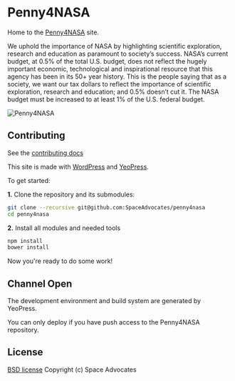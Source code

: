 # Penny4NASA

Home to the [Penny4NASA](http://penny4nasa.org) site.

We uphold the importance of NASA by highlighting scientific exploration, research and education as paramount to society’s success. NASA’s current budget, at 0.5% of the total U.S. budget, does not reflect the hugely important economic, technological and inspirational resource that this agency has been in its 50+ year history. This is the people saying that as a society, we want our tax dollars to reflect the importance of scientific exploration, research and education; and 0.5% doesn’t cut it. The NASA budget must be increased to at least 1% of the U.S. federal budget.

![Penny4NASA](http://www.penny4nasa.org/wp-content/themes/stars/head23.png)

## Contributing

See the [contributing docs](http://github.com/SpaceAdvocates/penny4nasa/blob/master/contributing.md)

This site is made with [WordPress](http://wordpress.org/) and [YeoPress](https://github.com/wesleytodd/YeoPress).

To get started:

**1\.** Clone the repository and its submodules:

```bash
git clone --recursive git@github.com:SpaceAdvocates/penny4nasa
cd penny4nasa
```

**2\.** Install all modules and needed tools

```bash
npm install
bower install
```

Now you're ready to do some work!

## Channel Open

The development environment and build system are generated by YeoPress.

You can only deploy if you have push access to the Penny4NASA repository.

## License

[BSD license](http://opensource.org/licenses/bsd-license.php)
Copyright (c) Space Advocates